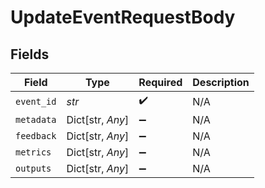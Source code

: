 # UpdateEventRequestBody


## Fields

| Field              | Type               | Required           | Description        |
| ------------------ | ------------------ | ------------------ | ------------------ |
| `event_id`         | *str*              | :heavy_check_mark: | N/A                |
| `metadata`         | Dict[str, *Any*]   | :heavy_minus_sign: | N/A                |
| `feedback`         | Dict[str, *Any*]   | :heavy_minus_sign: | N/A                |
| `metrics`          | Dict[str, *Any*]   | :heavy_minus_sign: | N/A                |
| `outputs`          | Dict[str, *Any*]   | :heavy_minus_sign: | N/A                |